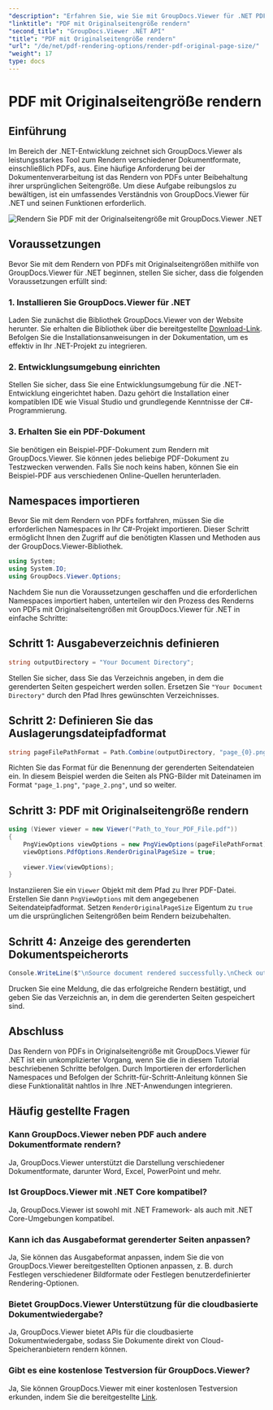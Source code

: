 ```yaml
---
"description": "Erfahren Sie, wie Sie mit GroupDocs.Viewer für .NET PDFs in Originalseitengröße rendern. Folgen Sie unserer Schritt-für-Schritt-Anleitung und integrieren Sie diese Funktionalität nahtlos."
"linktitle": "PDF mit Originalseitengröße rendern"
"second_title": "GroupDocs.Viewer .NET API"
"title": "PDF mit Originalseitengröße rendern"
"url": "/de/net/pdf-rendering-options/render-pdf-original-page-size/"
"weight": 17
type: docs
---
```

# PDF mit Originalseitengröße rendern

## Einführung
Im Bereich der .NET-Entwicklung zeichnet sich GroupDocs.Viewer als leistungsstarkes Tool zum Rendern verschiedener Dokumentformate, einschließlich PDFs, aus. Eine häufige Anforderung bei der Dokumentenverarbeitung ist das Rendern von PDFs unter Beibehaltung ihrer ursprünglichen Seitengröße. Um diese Aufgabe reibungslos zu bewältigen, ist ein umfassendes Verständnis von GroupDocs.Viewer für .NET und seinen Funktionen erforderlich.

![Rendern Sie PDF mit der Originalseitengröße mit GroupDocs.Viewer .NET](/viewer/pdf-rendering-options/render-pdf-with-original-page-size.png)

## Voraussetzungen
Bevor Sie mit dem Rendern von PDFs mit Originalseitengrößen mithilfe von GroupDocs.Viewer für .NET beginnen, stellen Sie sicher, dass die folgenden Voraussetzungen erfüllt sind:
### 1. Installieren Sie GroupDocs.Viewer für .NET
Laden Sie zunächst die Bibliothek GroupDocs.Viewer von der Website herunter. Sie erhalten die Bibliothek über die bereitgestellte [Download-Link](https://releases.groupdocs.com/viewer/net/). Befolgen Sie die Installationsanweisungen in der Dokumentation, um es effektiv in Ihr .NET-Projekt zu integrieren.
### 2. Entwicklungsumgebung einrichten
Stellen Sie sicher, dass Sie eine Entwicklungsumgebung für die .NET-Entwicklung eingerichtet haben. Dazu gehört die Installation einer kompatiblen IDE wie Visual Studio und grundlegende Kenntnisse der C#-Programmierung.
### 3. Erhalten Sie ein PDF-Dokument
Sie benötigen ein Beispiel-PDF-Dokument zum Rendern mit GroupDocs.Viewer. Sie können jedes beliebige PDF-Dokument zu Testzwecken verwenden. Falls Sie noch keins haben, können Sie ein Beispiel-PDF aus verschiedenen Online-Quellen herunterladen.

## Namespaces importieren
Bevor Sie mit dem Rendern von PDFs fortfahren, müssen Sie die erforderlichen Namespaces in Ihr C#-Projekt importieren. Dieser Schritt ermöglicht Ihnen den Zugriff auf die benötigten Klassen und Methoden aus der GroupDocs.Viewer-Bibliothek.

```csharp
using System;
using System.IO;
using GroupDocs.Viewer.Options;
```

Nachdem Sie nun die Voraussetzungen geschaffen und die erforderlichen Namespaces importiert haben, unterteilen wir den Prozess des Renderns von PDFs mit Originalseitengrößen mit GroupDocs.Viewer für .NET in einfache Schritte:
## Schritt 1: Ausgabeverzeichnis definieren
```csharp
string outputDirectory = "Your Document Directory";
```
Stellen Sie sicher, dass Sie das Verzeichnis angeben, in dem die gerenderten Seiten gespeichert werden sollen. Ersetzen Sie `"Your Document Directory"` durch den Pfad Ihres gewünschten Verzeichnisses.
## Schritt 2: Definieren Sie das Auslagerungsdateipfadformat
```csharp
string pageFilePathFormat = Path.Combine(outputDirectory, "page_{0}.png");
```
Richten Sie das Format für die Benennung der gerenderten Seitendateien ein. In diesem Beispiel werden die Seiten als PNG-Bilder mit Dateinamen im Format `"page_1.png"`, `"page_2.png"`, und so weiter.
## Schritt 3: PDF mit Originalseitengröße rendern
```csharp
using (Viewer viewer = new Viewer("Path_to_Your_PDF_File.pdf"))
{
    PngViewOptions viewOptions = new PngViewOptions(pageFilePathFormat);
    viewOptions.PdfOptions.RenderOriginalPageSize = true;
    
    viewer.View(viewOptions);
}
```
Instanziieren Sie ein `Viewer` Objekt mit dem Pfad zu Ihrer PDF-Datei. Erstellen Sie dann `PngViewOptions` mit dem angegebenen Seitendateipfadformat. Setzen `RenderOriginalPageSize` Eigentum zu `true` um die ursprünglichen Seitengrößen beim Rendern beizubehalten.
## Schritt 4: Anzeige des gerenderten Dokumentspeicherorts
```csharp
Console.WriteLine($"\nSource document rendered successfully.\nCheck output in {outputDirectory}.");
```
Drucken Sie eine Meldung, die das erfolgreiche Rendern bestätigt, und geben Sie das Verzeichnis an, in dem die gerenderten Seiten gespeichert sind.

## Abschluss
Das Rendern von PDFs in Originalseitengröße mit GroupDocs.Viewer für .NET ist ein unkomplizierter Vorgang, wenn Sie die in diesem Tutorial beschriebenen Schritte befolgen. Durch Importieren der erforderlichen Namespaces und Befolgen der Schritt-für-Schritt-Anleitung können Sie diese Funktionalität nahtlos in Ihre .NET-Anwendungen integrieren.
## Häufig gestellte Fragen
### Kann GroupDocs.Viewer neben PDF auch andere Dokumentformate rendern?
Ja, GroupDocs.Viewer unterstützt die Darstellung verschiedener Dokumentformate, darunter Word, Excel, PowerPoint und mehr.
### Ist GroupDocs.Viewer mit .NET Core kompatibel?
Ja, GroupDocs.Viewer ist sowohl mit .NET Framework- als auch mit .NET Core-Umgebungen kompatibel.
### Kann ich das Ausgabeformat gerenderter Seiten anpassen?
Ja, Sie können das Ausgabeformat anpassen, indem Sie die von GroupDocs.Viewer bereitgestellten Optionen anpassen, z. B. durch Festlegen verschiedener Bildformate oder Festlegen benutzerdefinierter Rendering-Optionen.
### Bietet GroupDocs.Viewer Unterstützung für die cloudbasierte Dokumentwiedergabe?
Ja, GroupDocs.Viewer bietet APIs für die cloudbasierte Dokumentwiedergabe, sodass Sie Dokumente direkt von Cloud-Speicheranbietern rendern können.
### Gibt es eine kostenlose Testversion für GroupDocs.Viewer?
Ja, Sie können GroupDocs.Viewer mit einer kostenlosen Testversion erkunden, indem Sie die bereitgestellte [Link](https://releases.groupdocs.com/).